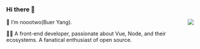 ### Hi there 👋

<img align="right" src="https://github-readme-stats.vercel.app/api?username=noootwo&show_icons=true&icon_color=CE1D2D&text_color=718096&bg_color=ffffff&hide_title=true" />

🤔 I’m noootwo(Buer Yang).

👨‍💻 A front-end developer, passionate about Vue, Node, and their ecosystems. A fanatical enthusiast of open source.
